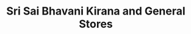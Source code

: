 ---
title: "Sri Sai Bhavani Kirana and General Stores"
url: /hyderabad/sri-sai-bhavani-kirana-and-general-stores/
shop: general
---